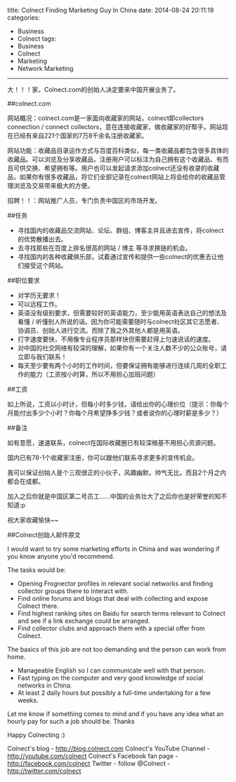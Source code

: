 title: Colnect Finding Marketing Guy In China
date: 2014-08-24 20:11:19
categories:
- Business
- Colnect
tags:
- Business
- Colnect
- Marketing
- Network Marketing
---

大！！！家，Colnect.com的创始人决定要来中国开展业务了。

##colnect.com

网站概况：colnect.com是一家面向收藏家的网站，colnect即collectors connection / connect collectors，意在连接收藏家，做收藏家的好帮手。网站现在已经有来自221个国家的7万8千余名注册收藏家。

网站功能：收藏品目录运作方式与百度百科类似，每一类收藏品都包含很多具体的收藏品。可以浏览及分享收藏品，注册用户可以标注为自己拥有这个收藏品、有而且可供交换、希望拥有等。用户也可以发起请求添加colnect还没有收录的收藏品，如果你有很多收藏品，将它们全部记录在colnect网站上将会给你的收藏品管理浏览及交易带来极大的方便。

招聘！！：网站推广人员，专门负责中国区的市场开发。

<!-- more -->

##任务

* 寻找国内的收藏品交流网站、论坛、群组、博客主并且进去宣传，将colnect的优势散播出去。
* 去寻找那些在百度上排名很高的网站 / 博主 等寻求换链的机会。
* 寻找国内的各种收藏俱乐部，试着通过宣传和提供一些colnect的优惠去让他们接受这个网站。

##职位要求

* 对学历无要求！
* 可以远程工作。
* 英语没有级别要求，但需要较好的英语能力，至少能用英语表达自己的想法及看懂 / 听懂别人所说的话。因为你可能需要随时与colnect社区其它志愿者、协调员、创始人进行交流。而除了我之外其他人都是用英语。
* 打字速度要快，不用像专业程序员那样快但需要赶得上匀速说话的速度。
* 对中国的社交网络有较深的理解，如果你有一个关注人数不少的公众账号，请立即与我们联系！
* 每天至少要有两个小时的工作时间，但要保证拥有能够进行连续几周的全职工作的能力（工资按小时算，所以不用担心加班问题）

##工资

如上所说，工资以小时计，但每小时多少钱，请给出你的心理价位（提示：你每个月能付出多少个小时？你每个月希望挣多少钱？或者说你的心理时薪是多少？）

##备注

如有意愿，速速联系，colnect在国际收藏圈已有较深根基不用担心资源问题。

国内已有78-1个收藏家注册，你可以跟他们联系寻求更多的宣传机会。

我可以保证创始人是个三观很正的小伙子，风趣幽默，帅气无比。而且2个月之内都会在成都。

加入之后你就是中国区第二号员工……中国的业务壮大了之后你也是好荣誉的知不知道:p

祝大家收藏愉快~~

##Colnect创始人邮件原文

I would want to try some marketing efforts in China and was wondering if you know anyone you'd recommend.

The tasks would be:

* Opening Frognector profiles in relevant social networks and finding collector groups there to interact with.
* Find online forums and blogs that deal with collecting and expose Colnect there.
* Find highest ranking sites on Baidu for search terms relevant to Colnect and see if a link exchange could be arranged.
* Find collector clubs and approach them with a special offer from Colnect.

The basics of this job are not too demanding and the person can work from home.

* Manageable English so I can communicate well with that person.
* Fast typing on the computer and very good knowledge of social networks in China.
* At least 2 daily hours but possibly a full-time undertaking for a few weeks.

Let me know if something comes to mind and if you have any idea what an hourly pay for such a job should be. Thanks

Happy Colnecting :)

Colnect's blog - http://blog.colnect.com
Colnect's YouTube Channel - http://youtube.com/colnect
Colnect's Facebook fan page - http://facebook.com/colnect
Twitter - follow @Colnect - http://twitter.com/colnect
